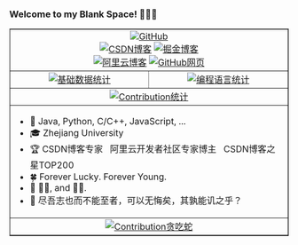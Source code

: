 ### Welcome to my Blank Space! 👋👋👋 

<table border = "1" align="center">
  <tr>
    <td colspan="2" align="center">
      <a href="https://github.com/blankspaceplus" target="_blank"><img src="https://visitor-badge.glitch.me/badge?page_id=BlankSpacePlus.BlankSpacePlus.README" alt="GitHub"></a><br/>
      <a href="https://blankspace.blog.csdn.net" target="_blank"><img src="https://img.shields.io/badge/blog-https%3A%2F%2Fblankspace.blog.csdn.net-red" alt="CSDN博客"></a>
      <a href="https://juejin.cn/user/550187475149342" target="_blank"><img src="https://img.shields.io/badge/blog-https%3A%2F%2Fjuejin.cn/user/550187475149342-blue" alt="掘金博客"></a><br/>
      <a href="https://developer.aliyun.com/profile/expert/ftm5ivdcrcte4" target="_blank"><img src="https://img.shields.io/badge/blog-https%3A%2F%2Fjuejin.cn/user/550187475149342-orange" alt="阿里云博客"></a>
      <a href="https://blankspaceplus.github.io" target="_blank"><img src="https://img.shields.io/badge/blog-https%3A%2F%2Fblankspaceplus.github.io-green" alt="GitHub网页"></a>
    </td>
  </tr>
  <tr>
    <td align="center"><a href="https://github.com/blankspaceplus" target="_blank"><img src="http://github-profile-summary-cards.vercel.app/api/cards/stats?username=BlankSpacePlus&theme=gruvbox" alt="基础数据统计"></a></td>
    <td align="center"><a href="https://github.com/blankspaceplus" target="_blank"><img src="http://github-profile-summary-cards.vercel.app/api/cards/repos-per-language?username=BlankSpacePlus&theme=gruvbox" alt="编程语言统计"></a></td>
  </tr>
  <tr>
    <td colspan="2" align="center"><a href="https://github.com/blankspaceplus" target="_blank"><img src="https://github-readme-activity-graph.cyclic.app/graph?username=BlankSpacePlus&custom_title=my%20contributions&theme=minimal" alt="Contribution统计"></a></td>
  </tr>
  <tr>
    <td colspan="2">
      <ul>
        <li>🌳 Java, Python, C/C++, JavaScript, ...</li>
        <li>🎓 Zhejiang University</li>
        <li>🏆 CSDN博客专家 &nbsp; 阿里云开发者社区专家博主 &nbsp; CSDN博客之星TOP200</li>
        <li>🍀 Forever Lucky. Forever Young.</li>
        <li>🐹 🥬🐶, and 🐹🐹.</li>
        <li>📃 尽吾志也而不能至者，可以无悔矣，其孰能讥之乎？</li>
      </ul>
    </td>
  </tr>
  <tr>
    <td colspan="2" align="center"><a href="https://github.com/blankspaceplus" target="_blank"><img src="https://github.com/BlankSpacePlus/BlankSpacePlus/blob/output/github-contribution-grid-snake.svg" alt="Contribution贪吃蛇"></a></td>
  </tr>
</table>
